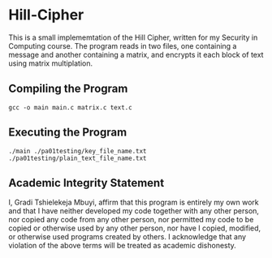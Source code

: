 # Hill-Cipher

This is a small implememtation of the Hill Cipher, written for my Security in Computing course. The program reads in two files, one containing a message and another containing a matrix, and encrypts it each block of text using matrix multiplation.

## Compiling the Program

```gcc -o main main.c matrix.c text.c```

## Executing the Program

```./main ./pa01testing/key_file_name.txt ./pa01testing/plain_text_file_name.txt```

## Academic Integrity Statement

I, Gradi Tshielekeja Mbuyi, affirm that this program is entirely my own work and that I have neither developed my code together with any other person, nor copied any code from any other person, nor permitted my code to be copied or otherwise used by any other person, nor have I copied, modified, or otherwise used programs created by others. I acknowledge that any violation of the above terms will be treated as academic dishonesty.